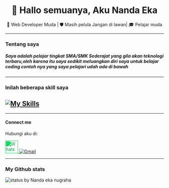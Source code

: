 

<h1 align="center">👋 Hallo semuanya, Aku Nanda Eka</h1>

<p align="center">
  🚀 Web Developer Muda | 🛡 Masih pelula Jangan di lawan| 🎓 Pelajar muda 
</p>

---

### Tentang saya

##### Saya adalah pelajar tingkat SMA/SMK Sederajat yang gila akan teknologi terbaru,oleh karena itu saya sedikit meluangkan diri saya untuk belajar coding contoh nya yang saya pelajari udah ada di bawah


----

### Inilah beberapa skill saya 


[![My Skills](https://skillicons.dev/icons?i=js,html,css,kali)](https://skillicons.dev)
-------

-------

#### Connect me

<p>Hubungi aku di:</p>

<!-- WhatsApp -->
<a href="https://wa.me/+6285258077564" target="_blank">
  <img src="https://cdn.jsdelivr.net/gh/simple-icons/simple-icons/icons/whatsapp.svg" alt="WhatsApp" width="40" style="filter: invert(34%) sepia(88%) saturate(544%) hue-rotate(89deg) brightness(96%) contrast(92%);">
</a>

<!-- Gmail -->
<a href="tugaskunying@gmail.com" target="_blank">
  <img src="https://skillicons.dev/icons?i=gmail" alt="Gmail">
</a>


-------

### My Github stats
![status by Nanda eka nugraha](https://github-readme-stats.vercel.app/api?username=anuraghazra&show_icons=true)

